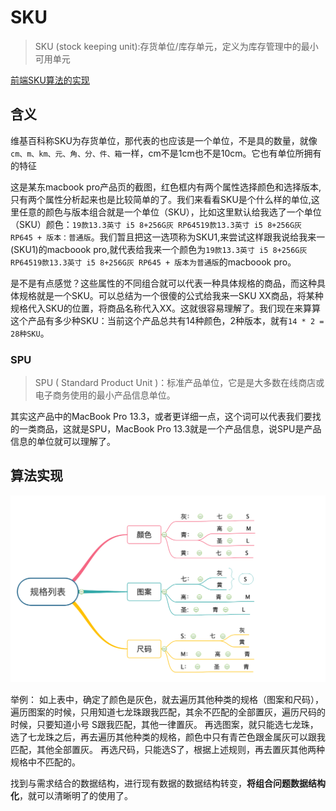 # SKU

> SKU (stock keeping unit):存货单位/库存单元，定义为库存管理中的最小可用单元

[前端SKU算法的实现](https://juejin.im/post/5dc81ea36fb9a04a6f0fec28?utm_source=gold_browser_extension#heading-0)

## 含义

维基百科称SKU为存货单位，那代表的也应该是一个单位，不是具的数量，就像`cm、m、km、元、角、分、件、箱`一样，cm不是1cm也不是10cm。它也有单位所拥有的特征

这是某东macbook pro产品页的截图，红色框内有两个属性选择颜色和选择版本,只有两个属性分析起来也是比较简单的了。我们来看看SKU是个什么样的单位,这里任意的颜色与版本组合就是一个单位（SKU），比如这里默认给我选了一个单位（SKU）颜色：`19款13.3英寸 i5 8+256G灰 RP64519款13.3英寸 i5 8+256G灰 RP645 + 版本：普通版`。我们暂且把这一选项称为SKU1,来尝试这样跟我说给我来一(SKU1)的macboook pro,就代表给我来一个颜色为`19款13.3英寸 i5 8+256G灰 RP64519款13.3英寸 i5 8+256G灰 RP645 + 版本为普通版`的macboook pro。

是不是有点感觉？这些属性的不同组合就可以代表一种具体规格的商品，而这种具体规格就是一个SKU。可以总结为一个很傻的公式给我来一SKU XX商品，将某种规格代入SKU的位置，将商品名称代入XX。这就很容易理解了。我们现在来算算这个产品有多少种SKU：当前这个产品总共有14种颜色，2种版本，就有`14 * 2 = 28种SKU`。

### SPU

> SPU ( Standard Product Unit )：标准产品单位，它是是大多数在线商店或电子商务使用的最小产品信息单位。

其实这产品中的MacBook Pro 13.3，或者更详细一点，这个词可以代表我们要找的一类商品，这就是SPU，MacBook Pro 13.3就是一个产品信息，说SPU是产品信息的单位就可以理解了。

## 算法实现

![规格列表](./listType.png)

举例：
如上表中，确定了颜色是灰色，就去遍历其他种类的规格（图案和尺码），遍历图案的时候，只用知道七龙珠跟我匹配，其余不匹配的全部置灰，遍历尺码的时候，只要知道小号 S跟我匹配，其他一律置灰。
再选图案，就只能选七龙珠，选了七龙珠之后，再去遍历其他种类的规格，颜色中只有青芒色跟金属灰可以跟我匹配，其他全部置灰。
再选尺码，只能选S了，根据上述规则，再去置灰其他两种规格中不匹配的。

找到与需求结合的数据结构，进行现有数据的数据结构转变，**将组合问题数据结构化**，就可以清晰明了的使用了。
